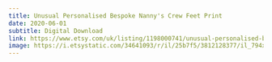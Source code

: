 ```yaml
---
title: Unusual Personalised Bespoke Nanny's Crew Feet Print
date: 2020-06-01
subtitle: Digital Download
link: https://www.etsy.com/uk/listing/1198000741/unusual-personalised-bespoke-nannys-crew
image: https://i.etsystatic.com/34641093/r/il/25b7f5/3812128377/il_794xN.3812128377_kdr2.jpg
---
```


